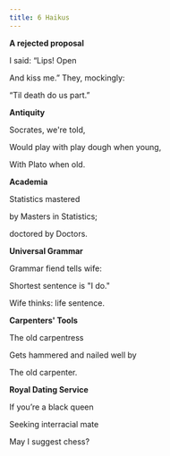 ```yaml
---
title: 6 Haikus
---
```

**A rejected proposal**

I said: “Lips! Open

And kiss me.” They, mockingly:

“Til death do us part.”



**Antiquity**

Socrates, we're told,

Would play with play dough when young,

With Plato when old.



**Academia**

Statistics mastered

by Masters in Statistics;

doctored by Doctors.



**Universal Grammar**

Grammar fiend tells wife:

Shortest sentence is "I do."

Wife thinks: life sentence.



**Carpenters' Tools**

The old carpentress

Gets hammered and nailed well by

The old carpenter.



**Royal Dating Service**

If you’re a black queen

Seeking interracial
mate

May I suggest chess?
